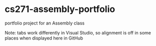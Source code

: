 # cs271-assembly-portfolio
portfolio project for an Assembly class

Note: tabs work differently in Visual Studio, so alignment is off in some places when displayed here in GitHub
